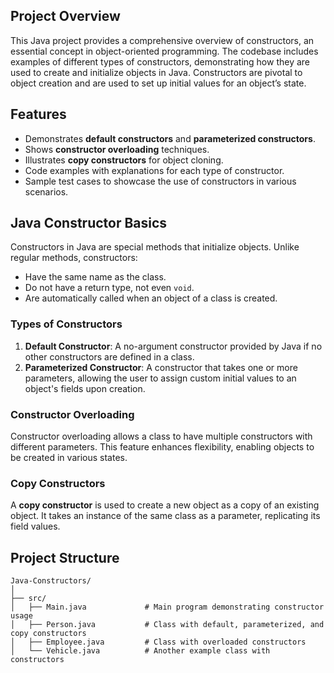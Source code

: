 ## Project Overview

This Java project provides a comprehensive overview of constructors, an essential concept in object-oriented programming. The codebase includes examples of different types of constructors, demonstrating how they are used to create and initialize objects in Java. Constructors are pivotal to object creation and are used to set up initial values for an object’s state.

## Features
- Demonstrates **default constructors** and **parameterized constructors**.
- Shows **constructor overloading** techniques.
- Illustrates **copy constructors** for object cloning.
- Code examples with explanations for each type of constructor.
- Sample test cases to showcase the use of constructors in various scenarios.

## Java Constructor Basics

Constructors in Java are special methods that initialize objects. Unlike regular methods, constructors:
- Have the same name as the class.
- Do not have a return type, not even `void`.
- Are automatically called when an object of a class is created.

### Types of Constructors

1. **Default Constructor**: A no-argument constructor provided by Java if no other constructors are defined in a class.
2. **Parameterized Constructor**: A constructor that takes one or more parameters, allowing the user to assign custom initial values to an object's fields upon creation.

### Constructor Overloading

Constructor overloading allows a class to have multiple constructors with different parameters. This feature enhances flexibility, enabling objects to be created in various states.

### Copy Constructors

A **copy constructor** is used to create a new object as a copy of an existing object. It takes an instance of the same class as a parameter, replicating its field values.

## Project Structure

```plaintext
Java-Constructors/
│
├── src/
│   ├── Main.java             # Main program demonstrating constructor usage
│   ├── Person.java           # Class with default, parameterized, and copy constructors
│   ├── Employee.java         # Class with overloaded constructors
│   └── Vehicle.java          # Another example class with constructors
